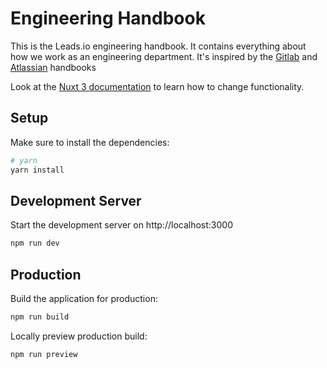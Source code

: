 # Engineering Handbook

This is the Leads.io engineering handbook. It contains everything about how we work as an engineering department. It's inspired by the [Gitlab](https://about.gitlab.com/handbook/engineering/development/) and [Atlassian](https://www.atlassian.com/engineering/handbook) handbooks

Look at the [Nuxt 3 documentation](https://nuxt.com/docs/getting-started/introduction) to learn how to change functionality.

## Setup

Make sure to install the dependencies:

```bash
# yarn
yarn install

```

## Development Server

Start the development server on http://localhost:3000

```bash
npm run dev
```

## Production

Build the application for production:

```bash
npm run build
```

Locally preview production build:

```bash
npm run preview
```
